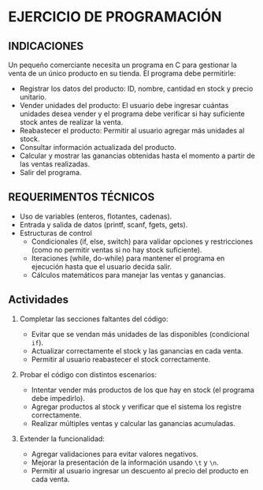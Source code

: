 # EJERCICIO DE PROGRAMACIÓN

## INDICACIONES 
Un pequeño comerciante necesita un programa en C para gestionar la venta de un único producto en su tienda. El programa debe permitirle:
* Registrar los datos del producto: ID, nombre, cantidad en stock y precio unitario.
* Vender unidades del producto: El usuario debe ingresar cuántas unidades desea vender y el programa debe verificar si hay suficiente stock antes de realizar la venta.
* Reabastecer el producto: Permitir al usuario agregar más unidades al stock.
* Consultar información actualizada del producto.
* Calcular y mostrar las ganancias obtenidas hasta el momento a partir de las ventas realizadas.
* Salir del programa.

## REQUERIMENTOS TÉCNICOS
* Uso de variables (enteros, flotantes, cadenas).
* Entrada y salida de datos (printf, scanf, fgets, gets).
* Estructuras de control
  * Condicionales (if, else, switch) para validar opciones y restricciones (como no permitir ventas si no hay stock suficiente).
  * Iteraciones (while, do-while) para mantener el programa en ejecución hasta que el usuario decida salir.
  * Cálculos matemáticos para manejar las ventas y ganancias.

## Actividades

1. Completar las secciones faltantes del código:
   - Evitar que se vendan más unidades de las disponibles (condicional `if`).
   - Actualizar correctamente el stock y las ganancias en cada venta.
   - Permitir al usuario reabastecer el stock correctamente.

2. Probar el código con distintos escenarios:
   - Intentar vender más productos de los que hay en stock (el programa debe impedirlo).
   - Agregar productos al stock y verificar que el sistema los registre correctamente.
   - Realizar múltiples ventas y calcular las ganancias acumuladas.

3. Extender la funcionalidad:
   - Agregar validaciones para evitar valores negativos.
   - Mejorar la presentación de la información usando `\t` y `\n`.
   - Permitir al usuario ingresar un descuento al precio del producto en cada venta.

